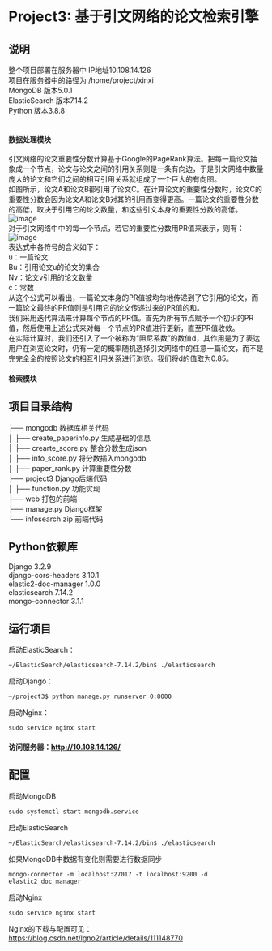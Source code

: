 # Project3: 基于引文网络的论文检索引擎
 
##  说明

整个项目部署在服务器中 IP地址10.108.14.126<br>
项目在服务器中的路径为 /home/project/xinxi<br>
MongoDB 版本5.0.1<br>
ElasticSearch 版本7.14.2<br>
Python 版本3.8.8<br>
<br>
#### 数据处理模块<br>
引文网络的论文重要性分数计算基于Google的PageRank算法。把每一篇论文抽象成一个节点，论文与论文之间的引用关系则是一条有向边，于是引文网络中数量庞大的论文和它们之间的相互引用关系就组成了一个巨大的有向图。<br>
如图所示，论文A和论文B都引用了论文C。在计算论文的重要性分数时，论文C的重要性分数会因为论文A和论文B对其的引用而变得更高。一篇论文的重要性分数的高低，取决于引用它的论文数量，和这些引文本身的重要性分数的高低。<br>
![image](https://user-images.githubusercontent.com/87794598/147400365-640a97b2-f84b-4176-834d-a0aa5aaf8254.png)<br>
对于引文网络中中的每一个节点，若它的重要性分数用PR值来表示，则有：
![image](https://user-images.githubusercontent.com/87794598/147400388-4768464e-d3e0-408e-8c82-b300d9edb0cf.png)<br>
表达式中各符号的含义如下：<br>
u：一篇论文<br>
Bu：引用论文u的论文的集合<br>
Nv：论文v引用的论文数量<br>
c：常数<br>
从这个公式可以看出，一篇论文本身的PR值被均匀地传递到了它引用的论文，而一篇论文最终的PR值则是引用它的论文传递过来的PR值的和。<br>
我们采用迭代算法来计算每个节点的PR值。首先为所有节点赋予一个初识的PR值，然后使用上述公式来对每一个节点的PR值进行更新，直至PR值收敛。<br>
在实际计算时，我们还引入了一个被称为“阻尼系数”的数值d，其作用是为了表达用户在浏览论文时，仍有一定的概率随机选择引文网络中的任意一篇论文，而不是完完全全的按照论文的相互引用关系进行浏览。我们将d的值取为0.85。<br>



#### 检索模块<br>



## 项目目录结构

├── mongodb 数据库相关代码<br>
│   ├── create_paperinfo.py   生成基础的信息<br>
│   ├── crearte_score.py      整合分数生成json<br>
│   ├── info_score.py         将分数插入mongodb<br>
│   ├── paper_rank.py         计算重要性分数<br>
├── project3              Django后端代码<br>
│   ├── function.py           功能实现<br>
├── web                   打包的前端<br>
├── manage.py             Django框架<br>
└── infosearch.zip        前端代码<br>

##  Python依赖库
Django                  3.2.9<br>
django-cors-headers     3.10.1<br>
elastic2-doc-manager    1.0.0<br>
elasticsearch           7.14.2<br>
mongo-connector         3.1.1<br>

##  运行项目
启动ElasticSearch：<br>

    ~/ElasticSearch/elasticsearch-7.14.2/bin$ ./elasticsearch

启动Django：<br>

    ~/project3$ python manage.py runserver 0:8000

启动Nginx：<br>

    sudo service nginx start

#### 访问服务器：http://10.108.14.126/

##  配置
启动MongoDB

    sudo systemctl start mongodb.service
    
启动ElasticSearch
    
    ~/ElasticSearch/elasticsearch-7.14.2/bin$ ./elasticsearch
      
如果MongoDB中数据有变化则需要进行数据同步<br>
    
    mongo-connector -m localhost:27017 -t localhost:9200 -d elastic2_doc_manager
    
启动Nginx<br>

    sudo service nginx start

Nginx的下载与配置可见：https://blog.csdn.net/lgno2/article/details/111148770<br>

